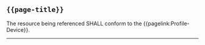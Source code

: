 ## <code>{{page-title}}</code>

The resource being referenced SHALL conform to the {{pagelink:Profile-Device}}.

---